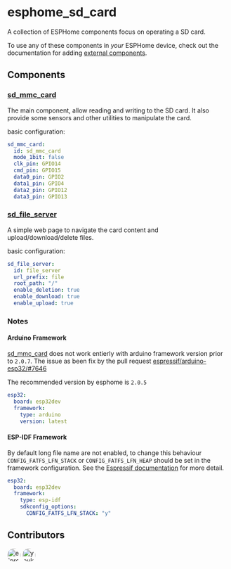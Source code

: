 # esphome_sd_card

A collection of ESPHome components focus on operating a SD card.

To use any of these components in _your_ ESPHome device, check out the documentation for adding [external components](https://esphome.io/components/external_components#git).

## Components

### [sd_mmc_card](components/sd_mmc_card/README.md) 

The main component, allow reading and writing to the SD card. It also provide some sensors and other utilities to manipulate the card.

basic configuration:
```yaml
sd_mmc_card:
  id: sd_mmc_card
  mode_1bit: false
  clk_pin: GPIO14
  cmd_pin: GPIO15
  data0_pin: GPIO2
  data1_pin: GPIO4
  data2_pin: GPIO12
  data3_pin: GPIO13
```

### [sd_file_server](components/sd_file_server/README.md)

A simple web page to navigate the card content and upload/download/delete files.

basic configuration:
```yaml
sd_file_server:
  id: file_server
  url_prefix: file
  root_path: "/"
  enable_deletion: true
  enable_download: true
  enable_upload: true
```

### Notes

#### Arduino Framework

[sd_mmc_card](components/sd_mmc_card/README.md) does not work entierly with arduino framework version prior to ```2.0.7```.
The issue as been fix by the pull request [espressif/arduino-esp32/#7646](https://github.com/espressif/arduino-esp32/pull/7646)

The recommended version by esphome is ```2.0.5```

```yaml
esp32:
  board: esp32dev
  framework:
    type: arduino
    version: latest
```

#### ESP-IDF Framework

By default long file name are not enabled, to change this behaviour ```CONFIG_FATFS_LFN_STACK``` or ```CONFIG_FATFS_LFN_HEAP``` should be set in the framework configuration. See the [Espressif documentation](https://docs.espressif.com/projects/esp-idf/en/stable/esp32/api-reference/kconfig.html#config-fatfs-long-filenames) for more detail.

```yaml
esp32:
  board: esp32dev
  framework:
    type: esp-idf
    sdkconfig_options:
      CONFIG_FATFS_LFN_STACK: "y"
```

## Contributors
[<img src="https://github.com/elproko.png" width="30px;" style="border-radius: 50%;" title="elproko"/>](https://github.com/elproko)
[<img src="https://github.com/youkorr.png" width="30px;" style="border-radius: 50%;" title="youkoor"/>](https://github.com/youkorr)